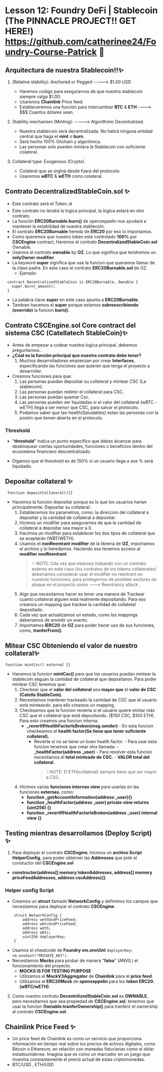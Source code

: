# Lesson 12: Foundry DeFi | Stablecoin (The PINNACLE PROJECT!! GET HERE!) https://github.com/catherinee24/Foundry-Course-Patrick 🤩

## Arquitectura de nuestra Stablecoin!!✨

1. (Relative stability): Anchored or Pegged -----> $1.00 USD

   - Haremos codigo para asegurarnos de que nuestra stablecoin siempre valga $1.00.
   - Usaremos **Chainlink** Price feed.
   - Estableceremos una función para intercambiar **BTC** & **ETH** ----> $$$ Cuantos dólares sean.

2. Stability mechanism (Minting): -----> Algorithmic Decentralized.

   - Nuestra stablecoin será decentralizada. No habrá ninguna entidad central que haga el **mint** o **burn**.
   - Será hecho 100% Onchain y algoritmica.
   - Las personas solo pueden mintera la Stablecoin con suficiente colateral.

3. Collateral type: Exogenous (Crypto).
   - Colateral que se orgina desde fuera del protocolo.
   - Usaremos **wBTC** & **wETH** como colateral.

## Contrato DecentralizedStableCoin.sol ✨

- Este contrato será el Token.🪙
- Este contrato no tendrá la logica principal, la lógica estará en otro contrato.
- La función **ERC20Burnable:burn()** de openzeppelin nos ayudará a mantener la estabilidad de nuestra stablecoin.
- El contrato **ERC20Burnable** hereda de **ERC20** por eso lo importamos.
- Como queremos que nuestro token este controlado **100%** por **CSCEngine** contract, Haremos el contrato **DecentralizedStableCoin.sol** Ownable.
- Usamos el contrato **ownable** by **OZ**. Lo que significa que tendremos un **onlyOwner** **modifier**.
- La keyword **super** significa que use la funcion que queramos llamar de la clase padre. En este caso el contrato **ERC20Burnable.sol** de OZ.
  - Ejemplo:

```solidity
 contract DecentralizedStableCoin is ERC20Burnable, Ownable {
   super.burn(_amount);
 }
```

- La palabra clave **super** en este caso apunta a **ERC20Burnable**.
- Tambien hacemos el **super** porque estamos **sobreescribiendo (override)** la funcion **burn()**.

## Contrato CSCEngine.sol Core contract del sistema CSC (Catellatech StableCoin)✨

- Antes de empezar a codear nuestra logica principal, debemos preguntarnos..
- **¿Cúal es la función principal que nuestro contrato debe tener?**
  1. Muchos desarrolladores empienzan por crear **Interfaces**, especificando las funciones que quieren que tenga el proyecto a desarrollar.
- Creamos funciones para que:
  1. Las personas puedan depositar su collateral y mintear CSC (La stablecoin).
  2. Las personas puedan redimir el collateral para CSC.
  3. Las personas puedan quemar Csc.
  4. Las personas pueden ser liquidadas si el valor del collateral (wBTC - wETH) llega a ser menor que CSC, para salvar el protocolo.
  5. Podamos saber que tan health(Saludables) estan las personas con la posión que tienen abierta en el protocolo.

### Threshold

- "**threshold**" indica un punto específico que debes alcanzar para desbloquear ciertas oportunidades, funciones o beneficios dentro del ecosistema financiero descentralizado.

- Digamos que el threshold es de 150% si un usuario llega a ese % será liquidado.

## Depositar collateral ✨

```soilidty
 function depositCollateral(){}
```

- Hacemos la funcion depositar porque es lo que los usuarios harian principalmente. Depositar su collateral.
  1.  Establecemos los parametros, como: la direccion del collateral a depositar y la cantidad de collateral a depositar.
  2.  Hicimos un modifier para asegurarnos de que la cantidad de collateral a depositar sea mayor a 0.
  3.  Hacimos un modifier para establecer los dos tipos de collateral que se aceptarán (WBT/WETH).
  4.  Usamos el **nonReentrant** **modifier** de la libreria de **OZ**, importamos el archivo y lo heredamos. Haciendo eso tenemos acceso al **modifier** **nonReentrant**.
      > ✨ NOTE: Cda vez que estamos trabando con un contrato externo en este caso (los contratos de los tokens collaterales) deberiamos considerar usar el modifier no reentrant en nuestras funciones, para protegernos de posibles vectores de ataque en el proyecto como ---> Reentrancy attack .
  5.  Algo que necesitamos hacer es tener una manera de Trackear cuanto collateral alguien está realmente depositando. Para eso creamos un mapping que trackee la cantidad de collatetal depositado.
  6.  Cada vez que actualizamos un estado, como los mappings deberiamos de emmitir un evento.
  7.  Importamos **IERC20** de **OZ** para poder hacer uso de sus funciones, como, **tranferFrom()**.

## Mitear CSC Obteniendo el valor de nuestro collateral✨

```solidity
function mintCsc() external {}
```

- Hacemos la funcion **mintCsc()** para que los usuarios puedan mintear la stablecoin seguan la cantidad de collateral que depositaron. Para poder mintear CSC tenemos que:
  1.  Checkear que el **valor del collateral** sea **mayor que** el **valor de CSC (Catella StableCoin)**.
  2.  Necesitamos mantener trackeado la cantidad de CSC que el usuario está minteando. para ello creamos un mapping.
  3.  Checkeamos que la funcion revierta si el usuario quiere mintar más CSC que el collateral que está depositando. ($150 CSC, $100 ETH). Para esto creamos una funcion interna.
      - **\_revertIfHealthFactorIsBroken(msg.sender)** - En esta funcion checkeamos el **health factor(Se tiene que tener suficiente collateral).**
        - Revierte si no se tiene un buen health factor. - Para usar esta funcion tenemos que crear otra llamada: - **\_healthFactor(address \_user)** - Para resolver esta funcion necesitamos el **total minteado de CSC.** - **VALOR total del collateral**.
          > ✨NOTE: El ETH(collateral) siempre tiene que ser mayor a CSC.
  4.  Hicimos varias **funciones internas view** para usarlas en las funciones **externas**, como:
      - **function \_getAccountInformation(address \_user){}**
      - **function \_healthFactor(address \_user) private view returns (uint256) {}**
      - **function \_revertIfHealthFactorIsBroken(address \_user) internal view {}**

## Testing mientras desarrollamos (Deploy Script) ✨

1. Para deployar el contrato **CSCEngine**, hicimos un **archivo Script HelperConfig**, para poder obterner las **Addresses** que pide el constuctor del **CSCEngine.sol**

- **constructor(address[] memory tokenAddresses, address[] memory priceFeedAddresses, address cscAddress){}**

### Helper config Script

- Creamos un **struct** llamado **NetworkConfig** y definimos los campos que necesitamos para deployar el contrato **CSCEngine**.

```solidity
    struct NetworkConfig {
        address wethUsdPriceFeed;
        address wbtcUsdPriceFeed;
        address weth;
        address wbtc;
        uint256 deployerKey;
    }
```

- Usamos el cheatcode de **Foundry vm.envUint** `deployerKey: vm.envUint("PRIVATE_KEY")`.
- Necesitamos **Mocks** para probar de manera "**falsa**" (ANVIL) el funcionamiento del proyecto.
  - **MOCKS IS FOR TESTING PURPOSE**
  - Utilizamos el **MockV3Aggregator** de **Chainlink** para el **price feed**.
  - Utilizamos el **ERC20Mock** de **openzeppelin** para los **token ERC20. (wBTC/wETH)**.

2. Como nuestro contrato **DecentrilizedStableCoin.sol** es **OWNABLE**, pero necesitamos que sea propiedad de **CSCEngine.sol**, tenemos que usar la funcion **Ownable:tranferOwnership()** para tranferir el ownership al contrato **CSCEngine.sol**.

## Chainlink Price Feed ✨

- Un price feed de Chainlink es como un servicio que proporciona información en tiempo real sobre los precios de activos digitales, como Bitcoin o Ethereum, en relación con monedas fiduciarias como el dólar estadounidense. Imagina que es como un marcador en un juego que muestra constantemente el precio actual de estas criptomonedas.
- BTC/USD , ETH/USD
